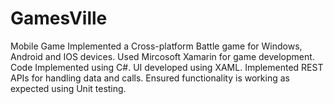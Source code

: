 # GamesVille
Mobile Game
Implemented a Cross-platform Battle game for Windows, Android and IOS devices.
Used Mircosoft Xamarin for game development.
Code Implemented using C#. UI developed using XAML.
Implemented REST APIs for handling data and calls.
Ensured functionality is working as expected using Unit testing.
